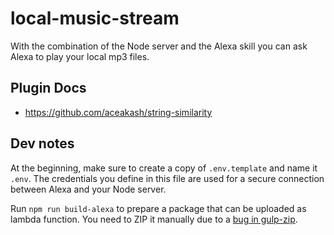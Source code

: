 # local-music-stream

With the combination of the Node server and the Alexa skill you can ask Alexa to play your local mp3 files.

## Plugin Docs
* https://github.com/aceakash/string-similarity

## Dev notes

At the beginning, make sure to create a copy of `.env.template` and name it `.env`. The credentials you define in this file are used for a secure connection between Alexa and your Node server.

Run `npm run build-alexa` to prepare a package that can be uploaded as lambda function. You need to ZIP it manually due to a [bug in gulp-zip](https://github.com/sindresorhus/gulp-zip/issues/64).
